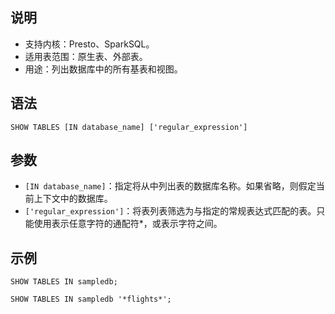 ## 说明
- 支持内核：Presto、SparkSQL。
- 适用表范围：原生表、外部表。
- 用途：列出数据库中的所有基表和视图。

## 语法
```
SHOW TABLES [IN database_name] ['regular_expression']
```

## 参数 
- `[IN database_name]`：指定将从中列出表的数据库名称。如果省略，则假定当前上下文中的数据库。
- `['regular_expression']`：将表列表筛选为与指定的常规表达式匹配的表。只能使用表示任意字符的通配符*，或表示字符之间。

## 示例
```
SHOW TABLES IN sampledb;
```
```
SHOW TABLES IN sampledb '*flights*';
```
